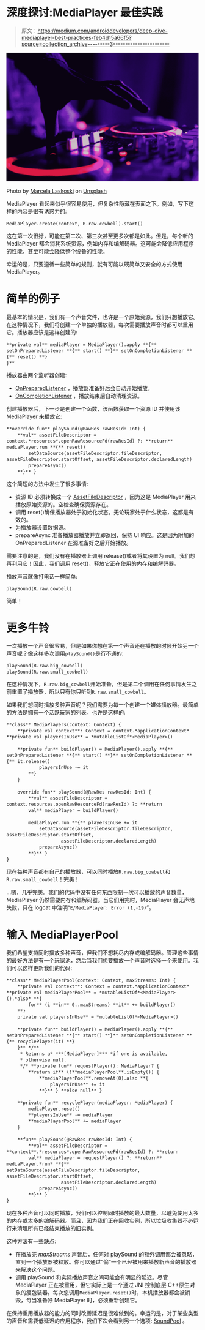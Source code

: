 # 深度探讨:MediaPlayer 最佳实践

> 原文：<https://medium.com/androiddevelopers/deep-dive-mediaplayer-best-practices-feb4d15a66f5?source=collection_archive---------3----------------------->

![](img/d1c9528cdbfa6a6206bd475b4f9aaaf1.png)

Photo by [Marcela Laskoski](https://unsplash.com/photos/YrtFlrLo2DQ?utm_source=unsplash&utm_medium=referral&utm_content=creditCopyText) on [Unsplash](https://unsplash.com/?utm_source=unsplash&utm_medium=referral&utm_content=creditCopyText)

MediaPlayer 看起来似乎很容易使用，但复杂性隐藏在表面之下。例如，写下这样的内容是很有诱惑力的:

```
MediaPlayer.create(context, R.raw.cowbell).start()
```

这在第一次很好，可能在第二次、第三次甚至更多次都是如此。但是，每个新的 MediaPlayer 都会消耗系统资源，例如内存和编解码器。这可能会降低应用程序的性能，甚至可能会降低整个设备的性能。

幸运的是，只要遵循一些简单的规则，就有可能以既简单又安全的方式使用 MediaPlayer。

# 简单的例子

最基本的情况是，我们有一个声音文件，也许是一个原始资源，我们只想播放它。在这种情况下，我们将创建一个单独的播放器，每次需要播放声音时都可以重用它。播放器应该是这样创建的:

```
**private val** mediaPlayer = MediaPlayer().apply **{** setOnPreparedListener **{** start() **}** setOnCompletionListener **{** reset() **}
}**
```

播放器由两个监听器创建:

*   [OnPreparedListener](https://developer.android.com/reference/android/media/MediaPlayer.OnPreparedListener.html) ，播放器准备好后会自动开始播放。
*   [OnCompletionListener](https://developer.android.com/reference/android/media/MediaPlayer.OnCompletionListener.html) ，播放结束后自动清理资源。

创建播放器后，下一步是创建一个函数，该函数获取一个资源 ID 并使用该 MediaPlayer 来播放它:

```
**override fun** playSound(@RawRes rawResId: Int) {
    **val** assetFileDescriptor = context.*resources*.openRawResourceFd(rawResId) ?: **return** mediaPlayer.run **{** reset()
        setDataSource(assetFileDescriptor.fileDescriptor, assetFileDescriptor.startOffset, assetFileDescriptor.declaredLength)
        prepareAsync()
    **}** }
```

这个简短的方法中发生了很多事情:

*   资源 ID 必须转换成一个 [AssetFileDescriptor](https://developer.android.com/reference/android/content/res/AssetFileDescriptor.html) ，因为这是 MediaPlayer 用来播放原始资源的。空检查确保资源存在。
*   调用 reset()确保播放器处于初始化状态。无论玩家处于什么状态，这都是有效的。
*   为播放器设置数据源。
*   prepareAsync 准备播放器播放并立即返回，保持 UI 响应。这是因为附加的 OnPreparedListener 在源准备好之后开始播放。

需要注意的是，我们没有在播放器上调用 release()或者将其设置为 null。我们想再利用它！因此，我们调用 reset()，释放它正在使用的内存和编解码器。

播放声音就像打电话一样简单:

```
playSound(R.raw.cowbell)
```

简单！

# 更多牛铃

一次播放一个声音很容易，但是如果你想在第一个声音还在播放的时候开始另一个声音呢？像这样多次调用`playSound()`是行不通的:

```
playSound(R.raw.big_cowbell)
playSound(R.raw.small_cowbell)
```

在这种情况下，`R.raw.big_cowbell`开始准备，但是第二个调用在任何事情发生之前重置了播放器，所以只有你只听到`R.raw.small_cowbell`。

如果我们想同时播放多种声音呢？我们需要为每一个创建一个媒体播放器。最简单的方法是拥有一个活跃玩家的列表。也许是这样的:

```
**class** MediaPlayers(context: Context) {
    **private val context**: Context = context.*applicationContext* **private val playersInUse** = *mutableListOf*<MediaPlayer>()

    **private fun** buildPlayer() = MediaPlayer().apply **{** setOnPreparedListener **{** start() **}** setOnCompletionListener **{** it.release()
            playersInUse -= it
        **}
    }

    override fun** playSound(@RawRes rawResId: Int) {
        **val** assetFileDescriptor = context.resources.openRawResourceFd(rawResId) ?: **return
        val** mediaPlayer = buildPlayer()

        mediaPlayer.run **{** playersInUse += it
            setDataSource(assetFileDescriptor.fileDescriptor, assetFileDescriptor.startOffset,
                    assetFileDescriptor.declaredLength)
            prepareAsync()
        **}** }
}
```

现在每种声音都有自己的播放器，可以同时播放`R.raw.big_cowbell`和`R.raw.small_cowbell`！完美！

…嗯，几乎完美。我们的代码中没有任何东西限制一次可以播放的声音数量，MediaPlayer 仍然需要内存和编解码器。当它们用完时，MediaPlayer 会无声地失败，只在 logcat 中注明“`E/MediaPlayer: Error (1,-19)`”。

# 输入 MediaPlayerPool

我们希望支持同时播放多种声音，但我们不想耗尽内存或编解码器。管理这些事情的最好方法是有一个玩家池，然后当我们想要播放一个声音时选择一个来使用。我们可以这样更新我们的代码:

```
**class** MediaPlayerPool(context: Context, maxStreams: Int) {
    **private val context**: Context = context.*applicationContext* **private val mediaPlayerPool** = *mutableListOf*<MediaPlayer>().*also* **{
        for** (i **in** 0..maxStreams) **it** += buildPlayer()
    **}
    private val playersInUse** = *mutableListOf*<MediaPlayer>()

    **private fun** buildPlayer() = MediaPlayer().apply **{** setOnPreparedListener **{** start() **}** setOnCompletionListener **{** recyclePlayer(it) **}
    }** */**
     * Returns a* ***[MediaPlayer]*** *if one is available,
     * otherwise null.
     */* **private fun** requestPlayer(): MediaPlayer? {
        **return if** (!**mediaPlayerPool**.isEmpty()) {
            **mediaPlayerPool**.removeAt(0).also **{
                playersInUse** += it
            **}** } **else null** }

    **private fun** recyclePlayer(mediaPlayer: MediaPlayer) {
        mediaPlayer.reset()
        **playersInUse** -= mediaPlayer
        **mediaPlayerPool** += mediaPlayer
    }

    **fun** playSound(@RawRes rawResId: Int) {
        **val** assetFileDescriptor = **context**.*resources*.openRawResourceFd(rawResId) ?: **return
        val** mediaPlayer = requestPlayer() ?: **return** mediaPlayer.*run* **{** setDataSource(assetFileDescriptor.fileDescriptor, assetFileDescriptor.startOffset,
                    assetFileDescriptor.declaredLength)
            prepareAsync()
        **}** }
}
```

现在多种声音可以同时播放，我们可以控制同时播放的最大数量，以避免使用太多的内存或太多的编解码器。而且，因为我们正在回收实例，所以垃圾收集器不必运行来清理所有已经结束播放的旧实例。

这种方法有一些缺点:

*   在播放完 *maxStreams* 声音后，任何对 playSound 的额外调用都会被忽略，直到一个播放器被释放。你可以通过“偷”一个已经被用来播放新声音的播放器来解决这个问题。
*   调用 playSound 和实际播放声音之间可能会有明显的延迟。尽管 MediaPlayer 正在被重用，但它实际上是一个通过 JNI 控制底层 C++原生对象的瘦包装器。每次您调用`MediaPlayer.reset()`时，本机播放器都会被销毁，每当准备好 MediaPlayer 时，必须重新创建它。

在保持重用播放器的能力的同时改善延迟是很难做到的。幸运的是，对于某些类型的声音和需要低延迟的应用程序，我们下次会看到另一个选项: [SoundPool](https://developer.android.com/reference/android/media/SoundPool.html) 。